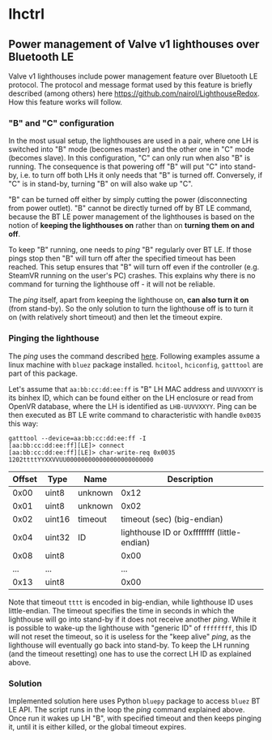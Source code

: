 # lhctrl
## Power management of Valve v1 lighthouses over Bluetooth LE

Valve v1 lighthouses include power management feature over Bluetooth LE protocol. The protocol and message format used by this feature is briefly described (among others) here https://github.com/nairol/LighthouseRedox. How this feature works will follow.

### "B" and "C" configuration
In the most usual setup, the lighthouses are used in a pair, where one LH is switched into "B" mode (becomes master) and the other one in "C" mode (becomes slave). In this configuration, "C" can only run when also "B" is running. The consequence is that powering off "B" will put "C" into stand-by, i.e. to turn off both LHs it only needs that "B" is turned off. Conversely, if "C" is in stand-by, turning "B" on will also wake up "C".

"B" can be turned off either by simply cutting the power (disconnecting from power outlet). "B" cannot be directly turned off by BT LE command, because the BT LE power management of the lighthouses is based on the notion of **keeping the lighthouses on** rather than on **turning them on and off**.

To keep "B" running, one needs to *ping* "B" regularly over BT LE. If those pings stop then "B" will turn off after the specified timeout has been reached. This setup ensures that "B" will turn off even if the controller (e.g. SteamVR running on the user's PC) crashes. This explains why there is no command for turning the lighthouse off - it will not be reliable.

The *ping* itself, apart from keeping the lighthouse on, **can also turn it on** (from stand-by). So the only solution to turn the lighthouse off is to turn it on (with relatively short timeout) and then let the timeout expire.

### Pinging the lighthouse

The *ping* uses the command described [here](https://github.com/nairol/LighthouseRedox/blob/master/docs/Base%20Station.md#wake-up-and-set-sleep-timeout). Following examples assume a linux machine with `bluez` package installed. `hcitool`, `hciconfig`, `gatttool` are part of this package.

Let's assume that `aa:bb:cc:dd:ee:ff` is "B" LH MAC address and `UUVVXXYY` is its binhex ID, which can be found either on the LH enclosure or read from OpenVR database, where the LH is identified as `LHB-UUVVXXYY`. Ping can be then executed as BT LE write command to characteristic with handle `0x0035` this way:
```
gatttool --device=aa:bb:cc:dd:ee:ff -I
[aa:bb:cc:dd:ee:ff][LE]> connect
[aa:bb:cc:dd:ee:ff][LE]> char-write-req 0x0035 1202ttttYYXXVVUU000000000000000000000000
```
Offset | Type   | Name             | Description
-------|--------|------------------|------------
0x00   | uint8  | unknown          | 0x12
0x01   | uint8  | unknown          | 0x02
0x02   | uint16 | timeout          | timeout (sec) (big-endian)
0x04   | uint32 | ID               | lighthouse ID or 0xffffffff (little-endian)
0x08   | uint8  |                  | 0x00
...    | ...    |                  | ...
0x13   | uint8  |                  | 0x00

Note that timeout `tttt` is encoded in big-endian, while lighthouse ID uses little-endian. The timeout specifies the time in seconds in which the lighthouse will go into stand-by if it does not receive another *ping*. While it is possible to wake-up the lighthouse with "generic ID" of `ffffffff`, this ID will not reset the timeout, so it is useless for the "keep alive" *ping*, as the lighthouse will eventually go back into stand-by. To keep the LH running (and the timeout resetting) one has to use the correct LH ID as explained above.

### Solution

Implemented solution here uses Python `bluepy` package to access `bluez` BT LE API. The script runs in the loop the *ping* command explained above. Once run it wakes up LH "B", with specified timeout and then keeps pinging it, until it is either killed, or the global timeout expires.

